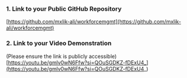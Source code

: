 ### 1. Link to your Public GitHub Repository
[https://github.com/mxlik-ali/workforcemgmt](https://github.com/mxlik-ali/workforcemgmt)

### 2. Link to your Video Demonstration
(Please ensure the link is publicly accessible)  
[https://youtu.be/gmlv0wN6Ffw?si=QOuSGDKZ-fDExU4_](https://youtu.be/gmlv0wN6Ffw?si=QOuSGDKZ-fDExU4_)
